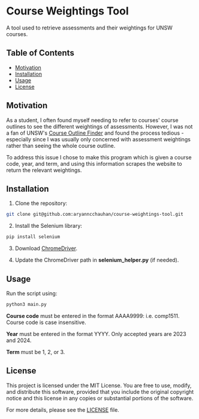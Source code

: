 # Course Weightings Tool
A tool used to retrieve assessments and their weightings for UNSW courses.

## Table of Contents
- [Motivation](#motivation)
- [Installation](#installation)
- [Usage](#usage)
- [License](#license)

## Motivation
As a student, I often found myself needing to refer to courses' course outlines to see the different weightings of assessments. However, I was not a fan of UNSW's [Course Outline Finder](https://www.unsw.edu.au/course-outlines) and found the process tedious - especially since I was usually only concerned with assessment weightings rather than seeing the whole course outline.

To address this issue I chose to make this program which is given a course code, year, and term, and using this information scrapes the website to return the relevant weightings.

## Installation
1. Clone the repository:
```bash
git clone git@github.com:aryanncchauhan/course-weightings-tool.git
```

2. Install the Selenium library:
```bash
pip install selenium
```

3. Download [ChromeDriver](https://sites.google.com/chromium.org/driver/downloads/version-selection?authuser=0).

4. Update the ChromeDriver path in **selenium_helper.py** (if needed).

## Usage
Run the script using:
```bash
python3 main.py
```

**Course code** must be entered in the format AAAA9999: i.e. comp1511. Course code is case insensitive.

**Year** must be entered in the format YYYY. Only accepted years are 2023 and 2024.

**Term** must be 1, 2, or 3.

## License
This project is licensed under the MIT License. You are free to use, modify, and distribute this software, provided that you include the original copyright notice and this license in any copies or substantial portions of the software.

For more details, please see the [LICENSE](https://choosealicense.com/licenses/mit/) file.